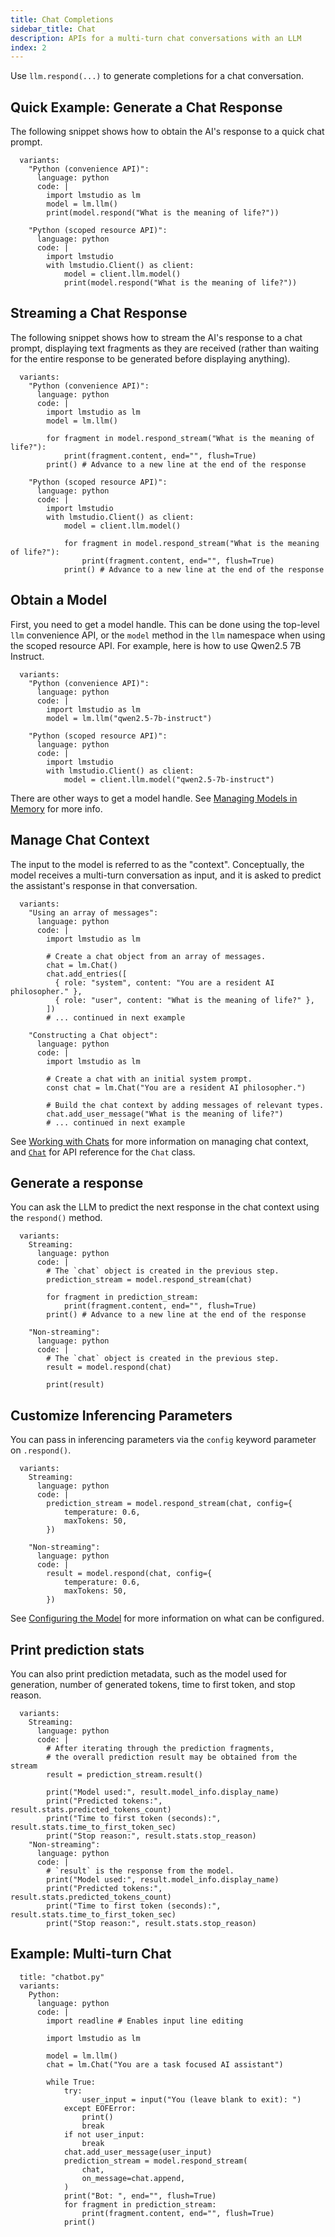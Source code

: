 ```yaml
---
title: Chat Completions
sidebar_title: Chat
description: APIs for a multi-turn chat conversations with an LLM
index: 2
---
```


Use `llm.respond(...)` to generate completions for a chat conversation.

## Quick Example: Generate a Chat Response

The following snippet shows how to obtain the AI's response to a quick chat prompt.

```lms_code_snippet
  variants:
    "Python (convenience API)":
      language: python
      code: |
        import lmstudio as lm
        model = lm.llm()
        print(model.respond("What is the meaning of life?"))

    "Python (scoped resource API)":
      language: python
      code: |
        import lmstudio
        with lmstudio.Client() as client:
            model = client.llm.model()
            print(model.respond("What is the meaning of life?"))
```

## Streaming a Chat Response

The following snippet shows how to stream the AI's response to a chat prompt,
displaying text fragments as they are received (rather than waiting for the
entire response to be generated before displaying anything).

```lms_code_snippet
  variants:
    "Python (convenience API)":
      language: python
      code: |
        import lmstudio as lm
        model = lm.llm()

        for fragment in model.respond_stream("What is the meaning of life?"):
            print(fragment.content, end="", flush=True)
        print() # Advance to a new line at the end of the response

    "Python (scoped resource API)":
      language: python
      code: |
        import lmstudio
        with lmstudio.Client() as client:
            model = client.llm.model()

            for fragment in model.respond_stream("What is the meaning of life?"):
                print(fragment.content, end="", flush=True)
            print() # Advance to a new line at the end of the response

```

## Obtain a Model

First, you need to get a model handle.
This can be done using the top-level `llm` convenience API,
or the `model` method in the `llm` namespace when using the scoped resource API.
For example, here is how to use Qwen2.5 7B Instruct.

```lms_code_snippet
  variants:
    "Python (convenience API)":
      language: python
      code: |
        import lmstudio as lm
        model = lm.llm("qwen2.5-7b-instruct")

    "Python (scoped resource API)":
      language: python
      code: |
        import lmstudio
        with lmstudio.Client() as client:
            model = client.llm.model("qwen2.5-7b-instruct")

```

There are other ways to get a model handle. See [Managing Models in Memory](./../manage-models/loading) for more info.

## Manage Chat Context

The input to the model is referred to as the "context".
Conceptually, the model receives a multi-turn conversation as input,
and it is asked to predict the assistant's response in that conversation.

```lms_code_snippet
  variants:
    "Using an array of messages":
      language: python
      code: |
        import lmstudio as lm

        # Create a chat object from an array of messages.
        chat = lm.Chat()
        chat.add_entries([
          { role: "system", content: "You are a resident AI philosopher." },
          { role: "user", content: "What is the meaning of life?" },
        ])
        # ... continued in next example

    "Constructing a Chat object":
      language: python
      code: |
        import lmstudio as lm

        # Create a chat with an initial system prompt.
        const chat = lm.Chat("You are a resident AI philosopher.")

        # Build the chat context by adding messages of relevant types.
        chat.add_user_message("What is the meaning of life?")
        # ... continued in next example

```

See [Working with Chats](./working-with-chats) for more information on managing chat context,
and [`Chat`](./../api-reference/chat) for API reference for the `Chat` class.

## Generate a response

You can ask the LLM to predict the next response in the chat context using the `respond()` method.

```lms_code_snippet
  variants:
    Streaming:
      language: python
      code: |
        # The `chat` object is created in the previous step.
        prediction_stream = model.respond_stream(chat)

        for fragment in prediction_stream:
            print(fragment.content, end="", flush=True)
        print() # Advance to a new line at the end of the response

    "Non-streaming":
      language: python
      code: |
        # The `chat` object is created in the previous step.
        result = model.respond(chat)

        print(result)
```

## Customize Inferencing Parameters

You can pass in inferencing parameters via the `config` keyword parameter on `.respond()`.

```lms_code_snippet
  variants:
    Streaming:
      language: python
      code: |
        prediction_stream = model.respond_stream(chat, config={
            temperature: 0.6,
            maxTokens: 50,
        })

    "Non-streaming":
      language: python
      code: |
        result = model.respond(chat, config={
            temperature: 0.6,
            maxTokens: 50,
        })
```

See [Configuring the Model](./parameters) for more information on what can be configured.

## Print prediction stats

You can also print prediction metadata, such as the model used for generation, number of generated
tokens, time to first token, and stop reason.

```lms_code_snippet
  variants:
    Streaming:
      language: python
      code: |
        # After iterating through the prediction fragments,
        # the overall prediction result may be obtained from the stream
        result = prediction_stream.result()

        print("Model used:", result.model_info.display_name)
        print("Predicted tokens:", result.stats.predicted_tokens_count)
        print("Time to first token (seconds):", result.stats.time_to_first_token_sec)
        print("Stop reason:", result.stats.stop_reason)
    "Non-streaming":
      language: python
      code: |
        # `result` is the response from the model.
        print("Model used:", result.model_info.display_name)
        print("Predicted tokens:", result.stats.predicted_tokens_count)
        print("Time to first token (seconds):", result.stats.time_to_first_token_sec)
        print("Stop reason:", result.stats.stop_reason)
```

## Example: Multi-turn Chat

```lms_code_snippet
  title: "chatbot.py"
  variants:
    Python:
      language: python
      code: |
        import readline # Enables input line editing

        import lmstudio as lm

        model = lm.llm()
        chat = lm.Chat("You are a task focused AI assistant")

        while True:
            try:
                user_input = input("You (leave blank to exit): ")
            except EOFError:
                print()
                break
            if not user_input:
                break
            chat.add_user_message(user_input)
            prediction_stream = model.respond_stream(
                chat,
                on_message=chat.append,
            )
            print("Bot: ", end="", flush=True)
            for fragment in prediction_stream:
                print(fragment.content, end="", flush=True)
            print()

```

<!-- ### Progress callbacks

TODO: Cover available callbacks (Python SDK has all of these now)

Long prompts will often take a long time to first token, i.e. it takes the model a long time to process your prompt.
If you want to get updates on the progress of this process, you can provide a float callback to `respond`
that receives a float from 0.0-1.0 representing prompt processing progress.

```lms_code_snippet
  variants:
    Python:
      language: python
      code: |
        import lmstudio as lm

        llm = lm.llm()

        response = llm.respond(
            "What is LM Studio?",
            on_progress: lambda progress: print(f"{progress*100}% complete")
        )

    Python (with scoped resources):
      language: python
      code: |
        import lmstudio

        with lmstudio.Client() as client:
            llm = client.llm.model()

            response = llm.respond(
                "What is LM Studio?",
                on_progress: lambda progress: print(f"{progress*100}% processed")
            )

    "Python (convenience API)":
      language: python
      code: |
        import { LMStudioClient } from "@lmstudio/sdk"

        const client = new LMStudioClient()
        const llm = client.llm.model()

        const prediction = llm.respond(
          "What is LM Studio?",
          {onPromptProcessingProgress: (progress) => process.stdout.write(`${progress*100}% processed`)})
```

### Prediction configuration

You can also specify the same prediction configuration options as you could in the
in-app chat window sidebar. Please consult your specific SDK to see exact syntax. -->
